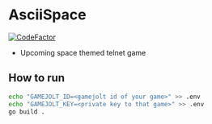 # AsciiSpace
[![CodeFactor](https://www.codefactor.io/repository/github/danielhejduk/asciispace/badge)](https://www.codefactor.io/repository/github/danielhejduk/asciispace)  

- Upcoming space themed telnet game

## How to run
```bash
echo "GAMEJOLT_ID=<gamejolt id of your game>" >> .env
echo "GAMEJOLT_KEY=<private key to that game>" >> .env
go build .
```
